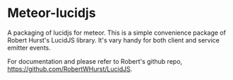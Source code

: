 Meteor-lucidjs
==============

A packaging of lucidjs for meteor.
This is a simple convenience package of Robert Hurst's LucidJS library.
It's vary handy for both client and service emitter events.

For documentation and please refer to Robert's github repo, https://github.com/RobertWHurst/LucidJS.
